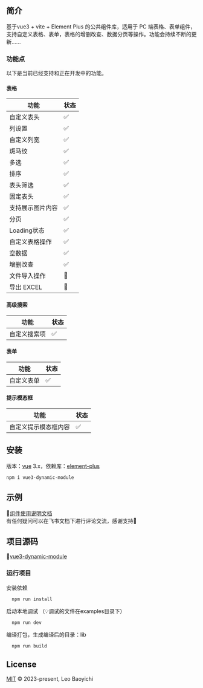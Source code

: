 ## 简介
基于vue3 + vite + Element Plus 的公共组件库，适用于 PC 端表格、表单组件，支持自定义表格、表单，表格的增删改查、数据分页等操作。功能会持续不断的更新......

### 功能点
以下是当前已经支持和正在开发中的功能。
#### 表格

| 功能        | 状态 |
|-----------| ---- |
| 自定义表头     | ✅   |
| 列设置       | ✅   |
| 自定义列宽     | ✅   |
| 斑马纹       | ✅   |
| 多选        | ✅   |
| 排序        | ✅   |
| 表头筛选      | ✅   |
| 固定表头      | ✅   |
| 支持展示图片内容  | ✅   |
| 分页        | ✅   |
| Loading状态 | ✅   |
| 自定义表格操作   | ✅   |
| 空数据       | ✅   |
| 增删改查      | ✅   |
| 文件导入操作    | 🚧   |
| 导出 EXCEL  | 🚧   |

#### 高级搜索
| 功能     | 状态 |
|--------| ---- |
| 自定义搜索项 | ✅   |

#### 表单
| 功能    | 状态 |
|-------| ---- |
| 自定义表单 | ✅   |

#### 提示模态框
| 功能         | 状态 |
|------------| ---- |
| 自定义提示模态框内容 | ✅   |

## 安装
版本：[vue](https://www.npmjs.com/package/vue) 3.x，依赖库：[element-plus](https://www.npmjs.com/package/element-plus)

```shell
npm i vue3-dynamic-module
```
## 示例
🚀[组件使用说明文档](https://hku1zb8twe.feishu.cn/docx/IKdAdRXWqoVCizxvjrocCzlenQf)<br>
有任何疑问可以在飞书文档下进行评论交流，感谢支持🙏

## 项目源码
🚀[vue3-dynamic-module](https://github.com/baoyichi/vue3-dynamic-module)

### 运行项目
安装依赖
```shell
  npm run install
```
启动本地调试
（💡调试的文件在examples目录下）
```shell
  npm run dev
```
编译打包，生成编译后的目录：lib
```shell
  npm run build
```
## License

[MIT](LICENSE) © 2023-present, Leo Baoyichi

